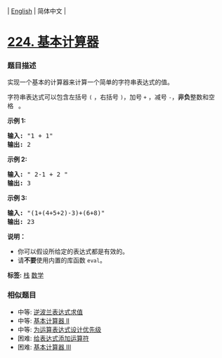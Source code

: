 | [English](README_EN.md) | 简体中文 |

# [224. 基本计算器](https://leetcode-cn.com/problems/basic-calculator)
 ### 题目描述
<p>实现一个基本的计算器来计算一个简单的字符串表达式的值。</p>

<p>字符串表达式可以包含左括号&nbsp;<code>(</code>&nbsp;，右括号&nbsp;<code>)</code>，加号&nbsp;<code>+</code>&nbsp;，减号&nbsp;<code>-</code>，<strong>非负</strong>整数和空格&nbsp;<code>&nbsp;</code>。</p>

<p><strong>示例 1:</strong></p>

<pre><strong>输入:</strong> &quot;1 + 1&quot;
<strong>输出:</strong> 2
</pre>

<p><strong>示例 2:</strong></p>

<pre><strong>输入:</strong> &quot; 2-1 + 2 &quot;
<strong>输出:</strong> 3</pre>

<p><strong>示例 3:</strong></p>

<pre><strong>输入:</strong> &quot;(1+(4+5+2)-3)+(6+8)&quot;
<strong>输出:</strong> 23</pre>

<p><strong>说明：</strong></p>

<ul>
	<li>你可以假设所给定的表达式都是有效的。</li>
	<li>请<strong>不要</strong>使用内置的库函数 <code>eval</code>。</li>
</ul>

**标签:**  [栈](https://leetcode-cn.com/tag/stack) [数学](https://leetcode-cn.com/tag/math) 
 ### 相似题目
- 中等:	[逆波兰表达式求值](https://leetcode-cn.com/problems/evaluate-reverse-polish-notation) 
- 中等:	[基本计算器 II](https://leetcode-cn.com/problems/basic-calculator-ii) 
- 中等:	[为运算表达式设计优先级](https://leetcode-cn.com/problems/different-ways-to-add-parentheses) 
- 困难:	[给表达式添加运算符](https://leetcode-cn.com/problems/expression-add-operators) 
- 困难:	[基本计算器 III](https://leetcode-cn.com/problems/basic-calculator-iii) 
